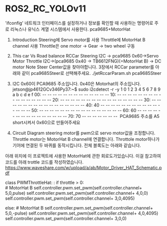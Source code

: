 # ROS2_RC_YOLOv11
'ifconfig' 네트워크 인터페이스를 설정하거나 정보를 확인할 때 사용하는 명령어로 주로 리눅스나 유닉스 계열 시스템에서 사용한다.
pca9685+MotorHat 

1. Introduction
Steering에 Servo motor를 사용
Throttle에 MotorHat B channel 사용
Throttle은 one motor → Gear → two wheel 구동
2. This car Vs Road balance RCCar
Steering
I2C → pca9685 0x60→Servo Motor
Throttle
I2C→(pca9685 0x40 → TB6612FNG)(=MotorHat B) → DC motor
Note
Steer Center값을 찾아야합니다.
3장에서 RCCar parameter를 아래와 같이 pca9685Steer로 선택해주세요.
./jetRccarParam.sh pca9685Steer
​
3.  I2C
0x60이 PCA9685 주소입니다. 0x40은 Motorhat의 주소입니다.
jetson@jp4612GCv346Py37:~$ sudo i2cdetect -r -y 1
     0  1  2  3  4  5  6  7  8  9  a  b  c  d  e  f
00:          -- -- -- -- -- -- -- -- -- -- -- -- -- 
10: -- -- -- -- -- -- -- -- -- -- -- -- -- -- -- -- 
20: -- -- -- -- -- -- -- -- -- -- -- -- -- -- -- -- 
30: -- -- -- -- -- -- -- -- -- -- -- -- -- -- -- -- 
40: 40 -- -- -- -- -- -- -- -- -- -- -- -- -- -- -- 
50: -- -- -- -- -- -- -- -- -- -- -- -- -- -- -- -- 
60: 60 -- -- -- -- -- -- -- -- -- -- -- -- -- -- -- 
70: 70 -- -- -- -- -- -- --
​
PCA9685 주소를 A5 short시켜서 0x60으로 만들어주세요

4. Circuit Diagram
steering motor를 pwm으로 servo motor값을 조정합니다. Throttle motor는 MotorHat B channel에 연결합니다. Throttole motor하나가 기어에 연결된 두 바퀴를 동작시킵니다.
전체 블록도는 아래와 같습니다.

아래 위치에 이 프로젝트에 사용한 MotorHat에 관한 회로도가있습니다. 이걸 참고하여 코드를 아래 trottle 코드를 작성하였습니다.
https://www.waveshare.com/w/upload/a/ab/Motor_Driver_HAT_Schematic.pdf

class PWMThrottleHat:
:
if throttle > 0:   
    # MotorHat B
    self.controller.pwm.set_pwm(self.controller.channel+ 5,0,pulse)
    self.controller.pwm.set_pwm(self.controller.channel+ 4,0,0)
    self.controller.pwm.set_pwm(self.controller.channel+ 3,0,4095)

else:
	  # MotorHat B
	  self.controller.pwm.set_pwm(self.controller.channel+ 5,0,-pulse)
	  self.controller.pwm.set_pwm(self.controller.channel+ 4,0,4095)
	  self.controller.pwm.set_pwm(self.controller.channel+ 3,0,0)
